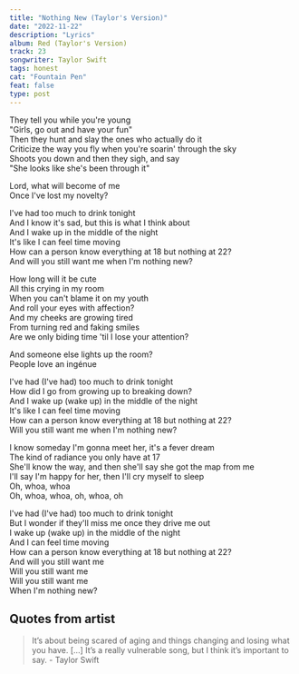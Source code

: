 ```yaml
---
title: "Nothing New (Taylor's Version)"
date: "2022-11-22"
description: "Lyrics"
album: Red (Taylor's Version)
track: 23
songwriter: Taylor Swift
tags: honest
cat: "Fountain Pen"
feat: false
type: post
---
```


<p className="verse-one">
They tell you while you're young <br />
"Girls, go out and have your fun" <br />
Then they hunt and slay the ones who actually do it <br />
Criticize the way you fly when you're soarin' through the sky <br />
Shoots you down and then they sigh, and say <br />
"She looks like she's been through it" <br />
</p>
<p className="pre-chorus">
Lord, what will become of me <br />
Once I've lost my novelty? <br />
</p>
<p className="chorus">
I've had too much to drink tonight <br />
And I know it's sad, but this is what I think about <br />
And I wake up in the middle of the night <br />
It's like I can feel time moving <br />
How can a person know everything at 18 but nothing at 22? <br />
And will you still want me when I'm nothing new? <br />
</p>
<p className="verse-two">
How long will it be cute <br />
All this crying in my room <br />
Whеn you can't blame it on my youth <br />
And roll your eyes with affеction? <br />
And my cheeks are growing tired <br />
From turning red and faking smiles <br />
Are we only biding time 'til I lose your attention? <br />
</p>
<p className="pre-chorus">
And someone else lights up the room? <br />
People love an ingénue <br />
</p>
<p className="chorus">
I've had (I've had) too much to drink tonight <br />
How did I go from growing up to breaking down? <br />
And I wake up (wake up) in the middle of the night <br />
It's like I can feel time moving <br />
How can a person know everything at 18 but nothing at 22? <br />
Will you still want me when I'm nothing new? <br />
</p>
<p className="bridge">
I know someday I'm gonna meet her, it's a fever dream <br />
The kind of radiance you only have at 17 <br />
She'll know the way, and then she'll say she got the map from me <br />
I'll say I'm happy for her, then I'll cry myself to sleep <br />
Oh, whoa, whoa <br />
Oh, whoa, whoa, oh, whoa, oh <br />
</p>
<p className="chorus">
I've had (I've had) too much to drink tonight <br />
But I wonder if they'll miss me once they drive me out <br />
I wake up (wake up) in the middle of the night <br />
And I can feel time moving <br />
How can a person know everything at 18 but nothing at 22? <br />
And will you still want me <br />
Will you still want me <br />
Will you still want me <br />
When I'm nothing new? <br />
</p>

## Quotes from artist

<blockquote>
It’s about being scared of aging and things changing and losing what you have. […] It’s a really vulnerable song, but I think it’s important to say.
- Taylor Swift
</blockquote>
